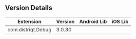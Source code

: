 ## Version Details

| Extension | Version | Android Lib | iOS Lib |
| --- | --- | --- | --- |
| com.distriqt.Debug | 3.0.30 |  |  |
